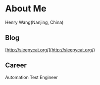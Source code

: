 
About Me
===========================
Henry Wang(Nanjing, China)

Blog
----------------------------
[http://sleepycat.org/](http://sleepycat.org/)

Career
----------------------------
Automation Test Engineer




